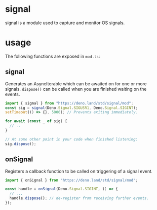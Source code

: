 # signal

signal is a module used to capture and monitor OS signals.

# usage

The following functions are exposed in `mod.ts`:

## signal

Generates an AsyncIterable which can be awaited on for one or more signals.
`dispose()` can be called when you are finished waiting on the events.

```typescript
import { signal } from "https://deno.land/std/signal/mod";
const sig = signal(Deno.Signal.SIGUSR1, Deno.Signal.SIGINT);
setTimeout(() => {}, 5000); // Prevents exiting immediately.

for await (const _ of sig) {
  // ..
}

// At some other point in your code when finished listening:
sig.dispose();
```

## onSignal

Registers a callback function to be called on triggering of a signal event.

```typescript
import { onSignal } from "https://deno.land/std/signal/mod";

const handle = onSignal(Deno.Signal.SIGINT, () => {
  // ...
  handle.dispose(); // de-register from receiving further events.
});
```
